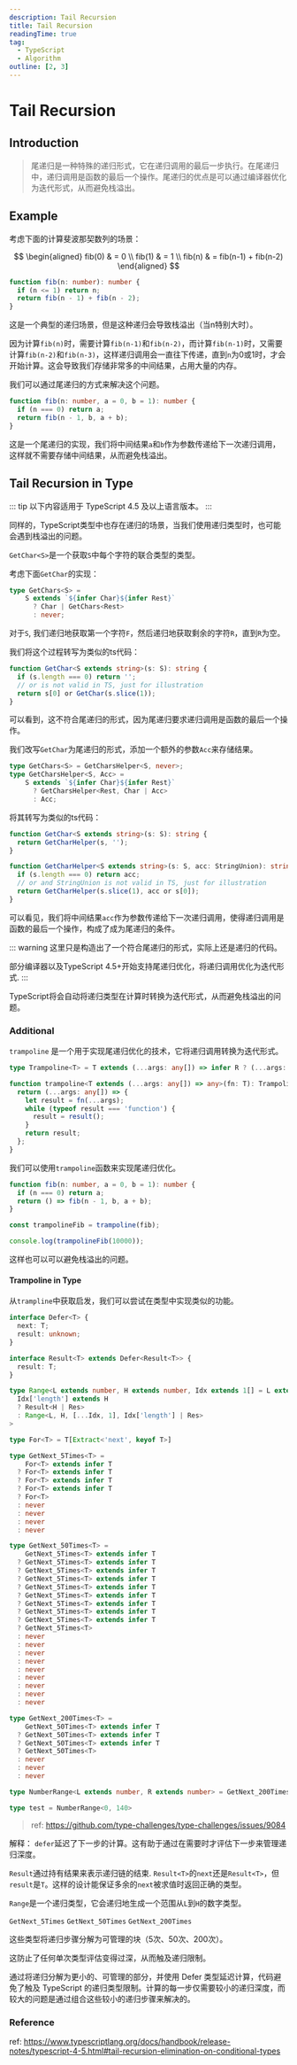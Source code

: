 ```yaml
---
description: Tail Recursion
title: Tail Recursion
readingTime: true
tag:
  - TypeScript
  - Algorithm
outline: [2, 3]
---
```


# Tail Recursion
<!-- more -->

## Introduction

> 尾递归是一种特殊的递归形式，它在递归调用的最后一步执行。在尾递归中，递归调用是函数的最后一个操作。尾递归的优点是可以通过编译器优化为迭代形式，从而避免栈溢出。

## Example

考虑下面的计算斐波那契数列的场景：

$$
\begin{aligned}
fib(0) & = 0 \\
fib(1) & = 1 \\
fib(n) & = fib(n-1) + fib(n-2)
\end{aligned}
$$
```ts
function fib(n: number): number {
  if (n <= 1) return n;
  return fib(n - 1) + fib(n - 2);
}
```
这是一个典型的递归场景，但是这种递归会导致栈溢出（当n特别大时）。

因为计算`fib(n)`时，需要计算`fib(n-1)`和`fib(n-2)`，而计算`fib(n-1)`时，又需要计算`fib(n-2)`和`fib(n-3)`，这样递归调用会一直往下传递，直到`n`为0或1时，才会开始计算。这会导致我们存储非常多的中间结果，占用大量的内存。

我们可以通过尾递归的方式来解决这个问题。

```ts
function fib(n: number, a = 0, b = 1): number {
  if (n === 0) return a;
  return fib(n - 1, b, a + b);
}
```

这是一个尾递归的实现，我们将中间结果`a`和`b`作为参数传递给下一次递归调用，这样就不需要存储中间结果，从而避免栈溢出。


## Tail Recursion in Type

::: tip
以下内容适用于 TypeScript 4.5 及以上语言版本。
:::


同样的，TypeScript类型中也存在递归的场景，当我们使用递归类型时，也可能会遇到栈溢出的问题。

`GetChar<S>`是一个获取`S`中每个字符的联合类型的类型。

考虑下面`GetChar`的实现：

```ts
type GetChars<S> =
    S extends `${infer Char}${infer Rest}` 
      ? Char | GetChars<Rest> 
      : never;
```

对于`S`, 我们递归地获取第一个字符`F`，然后递归地获取剩余的字符`R`，直到`R`为空。

我们将这个过程转写为类似的ts代码：

```ts
function GetChar<S extends string>(s: S): string {
  if (s.length === 0) return '';
  // or is not valid in TS, just for illustration
  return s[0] or GetChar(s.slice(1)); 
}
```

可以看到，这不符合尾递归的形式，因为尾递归要求递归调用是函数的最后一个操作。

我们改写`GetChar`为尾递归的形式，添加一个额外的参数`Acc`来存储结果。

```ts
type GetChars<S> = GetCharsHelper<S, never>;
type GetCharsHelper<S, Acc> =
    S extends `${infer Char}${infer Rest}` 
      ? GetCharsHelper<Rest, Char | Acc> 
      : Acc;
```

将其转写为类似的ts代码：

```ts
function GetChar<S extends string>(s: S): string {
  return GetCharHelper(s, '');
}

function GetCharHelper<S extends string>(s: S, acc: StringUnion): string {
  if (s.length === 0) return acc;
  // or and StringUnion is not valid in TS, just for illustration
  return GetCharHelper(s.slice(1), acc or s[0]);
}
```

可以看见，我们将中间结果`acc`作为参数传递给下一次递归调用，使得递归调用是函数的最后一个操作，构成了成为尾递归的条件。

::: warning
这里只是构造出了一个符合尾递归的形式，实际上还是递归的代码。

部分编译器以及TypeScript 4.5+开始支持尾递归优化，将递归调用优化为迭代形式.
:::

TypeScript将会自动将递归类型在计算时转换为迭代形式，从而避免栈溢出的问题。

### Additional

`trampoline` 是一个用于实现尾递归优化的技术，它将递归调用转换为迭代形式。

```ts
type Trampoline<T> = T extends (...args: any[]) => infer R ? (...args: any[]) => R : never;

function trampoline<T extends (...args: any[]) => any>(fn: T): Trampoline<T> {
  return (...args: any[]) => {
    let result = fn(...args);
    while (typeof result === 'function') {
      result = result();
    }
    return result;
  };
}
```

我们可以使用`trampoline`函数来实现尾递归优化。

```ts
function fib(n: number, a = 0, b = 1): number {
  if (n === 0) return a;
  return () => fib(n - 1, b, a + b);
}

const trampolineFib = trampoline(fib);

console.log(trampolineFib(10000)); 
```

这样也可以可以避免栈溢出的问题。

#### Trampoline in Type

从`trampline`中获取启发，我们可以尝试在类型中实现类似的功能。

```ts
interface Defer<T> {
  next: T;
  result: unknown;
}

interface Result<T> extends Defer<Result<T>> {
  result: T;
}

type Range<L extends number, H extends number, Idx extends 1[] = L extends 0 ? [] : [1,1], Res = never> = Defer<
  Idx['length'] extends H
  ? Result<H | Res>
  : Range<L, H, [...Idx, 1], Idx['length'] | Res>
>

type For<T> = T[Extract<'next', keyof T>]

type GetNext_5Times<T> = 
    For<T> extends infer T
  ? For<T> extends infer T
  ? For<T> extends infer T
  ? For<T> extends infer T
  ? For<T>
  : never
  : never
  : never
  : never

type GetNext_50Times<T> = 
    GetNext_5Times<T> extends infer T
  ? GetNext_5Times<T> extends infer T
  ? GetNext_5Times<T> extends infer T
  ? GetNext_5Times<T> extends infer T
  ? GetNext_5Times<T> extends infer T
  ? GetNext_5Times<T> extends infer T
  ? GetNext_5Times<T> extends infer T
  ? GetNext_5Times<T> extends infer T
  ? GetNext_5Times<T> extends infer T
  ? GetNext_5Times<T>
  : never
  : never
  : never
  : never
  : never
  : never
  : never
  : never
  : never

type GetNext_200Times<T> = 
    GetNext_50Times<T> extends infer T
  ? GetNext_50Times<T> extends infer T
  ? GetNext_50Times<T> extends infer T
  ? GetNext_50Times<T>
  : never
  : never
  : never

type NumberRange<L extends number, R extends number> = GetNext_200Times<Range<L, R>>['result']

type test = NumberRange<0, 140>
```
> ref: https://github.com/type-challenges/type-challenges/issues/9084


解释： 
`defer`延迟了下一步的计算。这有助于通过在需要时才评估下一步来管理递归深度。

`Result`通过持有结果来表示递归链的结束. `Result<T>`的`next`还是`Result<T>`，但`result`是`T`。这样的设计能保证多余的`next`被求值时返回正确的类型。

`Range`是一个递归类型，它会递归地生成一个范围从`L`到`H`的数字类型。

`GetNext_5Times` `GetNext_50Times` `GetNext_200Times`

这些类型将递归步骤分解为可管理的块（5次、50次、200次）。

这防止了任何单次类型评估变得过深，从而触及递归限制。


通过将递归分解为更小的、可管理的部分，并使用 Defer 类型延迟计算，代码避免了触及 TypeScript 的递归类型限制。计算的每一步仅需要较小的递归深度，而较大的问题是通过组合这些较小的递归步骤来解决的。


### Reference

ref: https://www.typescriptlang.org/docs/handbook/release-notes/typescript-4-5.html#tail-recursion-elimination-on-conditional-types
